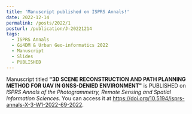 ```yaml
---
title: 'Manuscript published on ISPRS Annals!'
date: 2022-12-14
permalink: /posts/2022/1
posturl: /publication/J-20221214
tags:
  - ISPRS Annals
  - Gi4DM & Urban Geo-informatics 2022
  - Manuscript
  - Slides
  - PUBLISHED
---
```


Manuscript titled **"3D SCENE RECONSTRUCTION AND PATH PLANNING METHOD FOR UAV IN GNSS-DENIED ENVIRONMENT"**
is PUBLISHED on <i>ISPRS Annals of the Photogrammetry, Remote Sensing and Spatial Information Sciences</i>.
You can access it at https://doi.org/10.5194/isprs-annals-X-3-W1-2022-69-2022.
